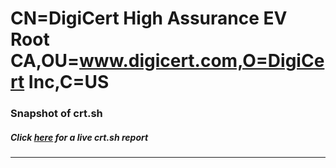 # CN=DigiCert High Assurance EV Root CA,OU=www.digicert.com,O=DigiCert Inc,C=US
### Snapshot of crt.sh
##### Click [here](https://crt.sh/?q=Serial_022C59485E390D8B829F68218C63C463) for a live crt.sh report

---
